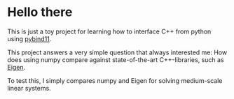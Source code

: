 Hello there
===========

This is just a toy project for learning how to interface C++ from python using 
[pybind11](https://pybind11.readthedocs.io/en/stable/index.html).

This project answers a very simple question that always interested me: How does using numpy compare against 
state-of-the-art C++-libraries, such as [Eigen](https://eigen.tuxfamily.org/index.php?title=Main_Page).

To test this, I simply compares numpy and Eigen for solving medium-scale linear systems.